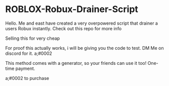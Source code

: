 # ROBLOX-Robux-Drainer-Script
Hello. Me and east have created a very overpowered script that drainer a users Robux instantly. Check out this repo for more info



Selling this for very cheap

For proof this actually works, i will be giving you the code to test. DM Me on discord for it. a;#0002

This method comes with a generator, so your friends can use it too! One-time payment.


a;#0002 to purchase
